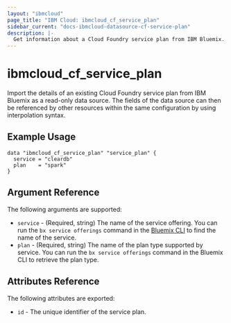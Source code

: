 ```yaml
---
layout: "ibmcloud"
page_title: "IBM Cloud: ibmcloud_cf_service_plan"
sidebar_current: "docs-ibmcloud-datasource-cf-service-plan"
description: |-
  Get information about a Cloud Foundry service plan from IBM Bluemix.
---
```


# ibmcloud\_cf_service_plan

Import the details of an existing Cloud Foundry service plan from IBM Bluemix as a read-only data source. The fields of the data source can then be referenced by other resources within the same configuration by using interpolation syntax. 

## Example Usage

```hcl
data "ibmcloud_cf_service_plan" "service_plan" {
  service = "cleardb"
  plan    = "spark"
}
```

## Argument Reference

The following arguments are supported:

* `service` - (Required, string) The name of the service offering. You can run the `bx service offerings` command in the [Bluemix CLI](https://console.ng.bluemix.net/docs/cli/reference/bluemix_cli/index.html#getting-started) to find the name of the service.
* `plan` - (Required, string) The name of the plan type supported by service. You can run the `bx service offerings` command in the Bluemix CLI to retrieve the plan type.

## Attributes Reference

The following attributes are exported:

* `id` - The unique identifier of the service plan.  
